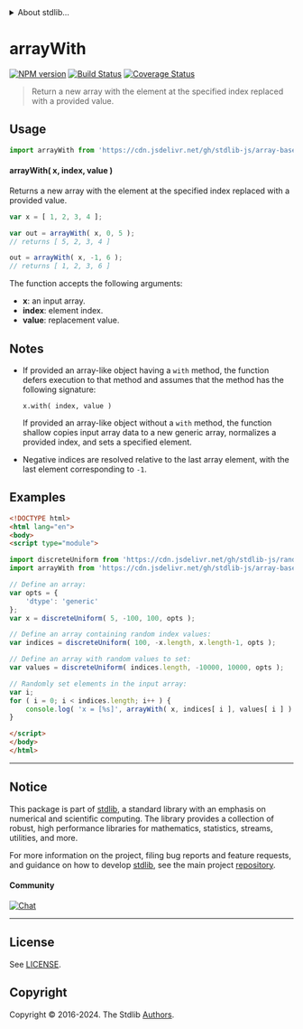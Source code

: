 <!--

@license Apache-2.0

Copyright (c) 2024 The Stdlib Authors.

Licensed under the Apache License, Version 2.0 (the "License");
you may not use this file except in compliance with the License.
You may obtain a copy of the License at

   http://www.apache.org/licenses/LICENSE-2.0

Unless required by applicable law or agreed to in writing, software
distributed under the License is distributed on an "AS IS" BASIS,
WITHOUT WARRANTIES OR CONDITIONS OF ANY KIND, either express or implied.
See the License for the specific language governing permissions and
limitations under the License.

-->


<details>
  <summary>
    About stdlib...
  </summary>
  <p>We believe in a future in which the web is a preferred environment for numerical computation. To help realize this future, we've built stdlib. stdlib is a standard library, with an emphasis on numerical and scientific computation, written in JavaScript (and C) for execution in browsers and in Node.js.</p>
  <p>The library is fully decomposable, being architected in such a way that you can swap out and mix and match APIs and functionality to cater to your exact preferences and use cases.</p>
  <p>When you use stdlib, you can be absolutely certain that you are using the most thorough, rigorous, well-written, studied, documented, tested, measured, and high-quality code out there.</p>
  <p>To join us in bringing numerical computing to the web, get started by checking us out on <a href="https://github.com/stdlib-js/stdlib">GitHub</a>, and please consider <a href="https://opencollective.com/stdlib">financially supporting stdlib</a>. We greatly appreciate your continued support!</p>
</details>

# arrayWith

[![NPM version][npm-image]][npm-url] [![Build Status][test-image]][test-url] [![Coverage Status][coverage-image]][coverage-url] <!-- [![dependencies][dependencies-image]][dependencies-url] -->

> Return a new array with the element at the specified index replaced with a provided value.

<!-- Section to include introductory text. Make sure to keep an empty line after the intro `section` element and another before the `/section` close. -->

<section class="intro">

</section>

<!-- /.intro -->

<!-- Package usage documentation. -->



<section class="usage">

## Usage

```javascript
import arrayWith from 'https://cdn.jsdelivr.net/gh/stdlib-js/array-base-with@esm/index.mjs';
```

#### arrayWith( x, index, value )

Returns a new array with the element at the specified index replaced with a provided value.

```javascript
var x = [ 1, 2, 3, 4 ];

var out = arrayWith( x, 0, 5 );
// returns [ 5, 2, 3, 4 ]

out = arrayWith( x, -1, 6 );
// returns [ 1, 2, 3, 6 ]

```

The function accepts the following arguments:

-   **x**: an input array.
-   **index**: element index.
-   **value**: replacement value.

</section>

<!-- /.usage -->

<!-- Package usage notes. Make sure to keep an empty line after the `section` element and another before the `/section` close. -->

<section class="notes">

## Notes

-   If provided an array-like object having a `with` method, the function defers execution to that method and assumes that the method has the following signature:

    ```text
    x.with( index, value )
    ```

    If provided an array-like object without a `with` method, the function shallow copies input array data to a new generic array, normalizes a provided index, and sets a specified element.

-   Negative indices are resolved relative to the last array element, with the last element corresponding to `-1`.

</section>

<!-- /.notes -->

<!-- Package usage examples. -->

<section class="examples">

## Examples

<!-- eslint no-undef: "error" -->

```html
<!DOCTYPE html>
<html lang="en">
<body>
<script type="module">

import discreteUniform from 'https://cdn.jsdelivr.net/gh/stdlib-js/random-array-discrete-uniform@esm/index.mjs';
import arrayWith from 'https://cdn.jsdelivr.net/gh/stdlib-js/array-base-with@esm/index.mjs';

// Define an array:
var opts = {
    'dtype': 'generic'
};
var x = discreteUniform( 5, -100, 100, opts );

// Define an array containing random index values:
var indices = discreteUniform( 100, -x.length, x.length-1, opts );

// Define an array with random values to set:
var values = discreteUniform( indices.length, -10000, 10000, opts );

// Randomly set elements in the input array:
var i;
for ( i = 0; i < indices.length; i++ ) {
    console.log( 'x = [%s]', arrayWith( x, indices[ i ], values[ i ] ).join( ',' ) );
}

</script>
</body>
</html>
```

</section>

<!-- /.examples -->

<!-- Section to include cited references. If references are included, add a horizontal rule *before* the section. Make sure to keep an empty line after the `section` element and another before the `/section` close. -->

<section class="references">

</section>

<!-- /.references -->

<!-- Section for related `stdlib` packages. Do not manually edit this section, as it is automatically populated. -->

<section class="related">

</section>

<!-- /.related -->

<!-- Section for all links. Make sure to keep an empty line after the `section` element and another before the `/section` close. -->


<section class="main-repo" >

* * *

## Notice

This package is part of [stdlib][stdlib], a standard library with an emphasis on numerical and scientific computing. The library provides a collection of robust, high performance libraries for mathematics, statistics, streams, utilities, and more.

For more information on the project, filing bug reports and feature requests, and guidance on how to develop [stdlib][stdlib], see the main project [repository][stdlib].

#### Community

[![Chat][chat-image]][chat-url]

---

## License

See [LICENSE][stdlib-license].


## Copyright

Copyright &copy; 2016-2024. The Stdlib [Authors][stdlib-authors].

</section>

<!-- /.stdlib -->

<!-- Section for all links. Make sure to keep an empty line after the `section` element and another before the `/section` close. -->

<section class="links">

[npm-image]: http://img.shields.io/npm/v/@stdlib/array-base-with.svg
[npm-url]: https://npmjs.org/package/@stdlib/array-base-with

[test-image]: https://github.com/stdlib-js/array-base-with/actions/workflows/test.yml/badge.svg?branch=main
[test-url]: https://github.com/stdlib-js/array-base-with/actions/workflows/test.yml?query=branch:main

[coverage-image]: https://img.shields.io/codecov/c/github/stdlib-js/array-base-with/main.svg
[coverage-url]: https://codecov.io/github/stdlib-js/array-base-with?branch=main

<!--

[dependencies-image]: https://img.shields.io/david/stdlib-js/array-base-with.svg
[dependencies-url]: https://david-dm.org/stdlib-js/array-base-with/main

-->

[chat-image]: https://img.shields.io/gitter/room/stdlib-js/stdlib.svg
[chat-url]: https://app.gitter.im/#/room/#stdlib-js_stdlib:gitter.im

[stdlib]: https://github.com/stdlib-js/stdlib

[stdlib-authors]: https://github.com/stdlib-js/stdlib/graphs/contributors

[umd]: https://github.com/umdjs/umd
[es-module]: https://developer.mozilla.org/en-US/docs/Web/JavaScript/Guide/Modules

[deno-url]: https://github.com/stdlib-js/array-base-with/tree/deno
[deno-readme]: https://github.com/stdlib-js/array-base-with/blob/deno/README.md
[umd-url]: https://github.com/stdlib-js/array-base-with/tree/umd
[umd-readme]: https://github.com/stdlib-js/array-base-with/blob/umd/README.md
[esm-url]: https://github.com/stdlib-js/array-base-with/tree/esm
[esm-readme]: https://github.com/stdlib-js/array-base-with/blob/esm/README.md
[branches-url]: https://github.com/stdlib-js/array-base-with/blob/main/branches.md

[stdlib-license]: https://raw.githubusercontent.com/stdlib-js/array-base-with/main/LICENSE

</section>

<!-- /.links -->
